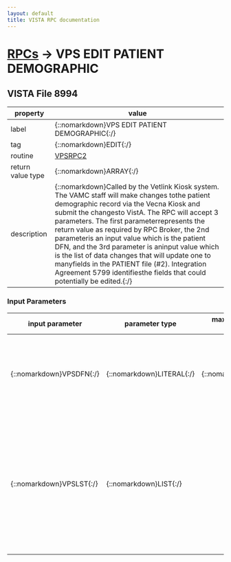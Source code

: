 ```yaml
---
layout: default
title: VISTA RPC documentation
---
```




# [RPCs](TableOfContent.md) &#8594; VPS EDIT PATIENT DEMOGRAPHIC 


 ## VISTA File 8994 


 property | value 
--- | --- 
 label | {::nomarkdown}VPS EDIT PATIENT DEMOGRAPHIC{:/}
 tag | {::nomarkdown}EDIT{:/}
 routine | [VPSRPC2](http://code.osehra.org/dox/Routine_VPSRPC2_source.html)
 return value type | {::nomarkdown}ARRAY{:/}
 description | {::nomarkdown}Called by the Vetlink Kiosk system. The VAMC staff will make changes tothe patient demographic record via the Vecna Kiosk and submit the changesto VistA.  The RPC will accept 3 parameters.  The first parameterrepresents the return value as required by RPC Broker, the 2nd parameteris an input value which is the patient DFN, and the 3rd parameter is aninput value which is the list of data changes that will update one to manyfields in the PATIENT file (#2).  Integration Agreement 5799 identifiesthe fields that could potentially be edited.{:/}

### Input Parameters

| input parameter | parameter type | maximum data length | required | description | 
| --- | --- | --- | --- | --- | 
| {::nomarkdown}VPSDFN{:/} | {::nomarkdown}LITERAL{:/} | {::nomarkdown}30{:/} | {::nomarkdown}true{:/} | {::nomarkdown}The patient DFN which is to be used in processing the changes and updatingthe associated patient record in the PATIENT file (#2).{:/} | 
| {::nomarkdown}VPSLST{:/} | {::nomarkdown}LIST{:/} |  | {::nomarkdown}true{:/} | {::nomarkdown}Local array where each field that is to be updated in the PATIENT file (#2) is assigned as a string to the data element in the array along with the field value.input structure:  LocalArray(n)=field label^data  where n is an incremental number and field label^data  are literal values{:/} | {::nomarkdown} <br/><br/><p style="font-size: 11px">Generated on January 14th 2017, 7:36:25 am</p>{:/}
